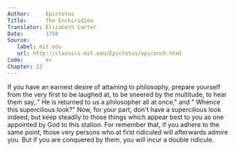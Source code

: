 ```yaml
---
Author:     Epictetus  
Title:      The Enchiridion  
Translator: Elizabeth Carter  
Date:       1750  
Source:
   label: mit.edu
   url: http://classics.mit.edu/Epictetus/epicench.html
Code:       ec  
Chapter: 22
---
```


If you have an earnest desire of attaining to philosophy, prepare yourself from
the very first to be laughed at, to be sneered by the multitude, to hear them
say,." He is returned to us a philosopher all at once," and " Whence this
supercilious look?" Now, for your part, don't have a supercilious look indeed;
but keep steadily to those things which appear best to you as one appointed by
God to this station. For remember that, if you adhere to the same point, those
very persons who at first ridiculed will afterwards admire you. But if you are
conquered by them, you will incur a double ridicule.


